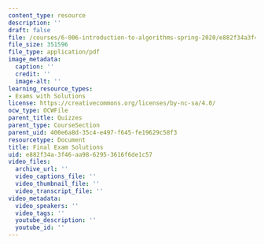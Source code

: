 ```yaml
---
content_type: resource
description: ''
draft: false
file: /courses/6-006-introduction-to-algorithms-spring-2020/e882f34a3f46aa9862953616f6de1c57_MIT6_006S20_final_sol.pdf
file_size: 351596
file_type: application/pdf
image_metadata:
  caption: ''
  credit: ''
  image-alt: ''
learning_resource_types:
- Exams with Solutions
license: https://creativecommons.org/licenses/by-nc-sa/4.0/
ocw_type: OCWFile
parent_title: Quizzes
parent_type: CourseSection
parent_uid: 400e6a8d-35c4-e497-f645-fe19629c58f3
resourcetype: Document
title: Final Exam Solutions
uid: e882f34a-3f46-aa98-6295-3616f6de1c57
video_files:
  archive_url: ''
  video_captions_file: ''
  video_thumbnail_file: ''
  video_transcript_file: ''
video_metadata:
  video_speakers: ''
  video_tags: ''
  youtube_description: ''
  youtube_id: ''
---
```

